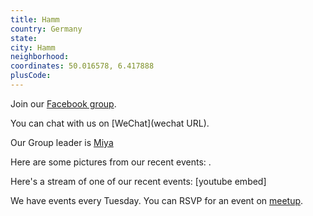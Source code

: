 ```yaml
---
title: Hamm
country: Germany
state: 
city: Hamm
neighborhood: 
coordinates: 50.016578, 6.417888
plusCode:
---
```

Join our [Facebook group](https://www.facebook.com/groups/free.code.camp.hamm).

You can chat with us on [WeChat](wechat URL).

Our Group leader is [Miya](freecodecamp.org/miya)

Here are some pictures from our recent events:
![]().

Here's a stream of one of our recent events:
[youtube embed]

We have events every Tuesday. You can RSVP for an event on [meetup](meetupurl).
